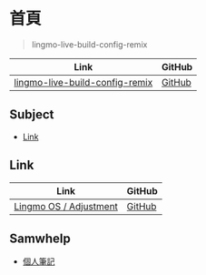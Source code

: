 

# 首頁

> lingmo-live-build-config-remix

| Link | GitHub |
| ---- | ------ |
| [lingmo-live-build-config-remix](https://samwhelp.github.io/lingmo-live-build-config-remix/) | [GitHub](https://github.com/samwhelp/lingmo-live-build-config-remix) |




## Subject

* [Link](#link)




## Link

| Link | GitHub |
| ---- | ------ |
| [Lingmo OS / Adjustment](https://samwhelp.github.io/lingmo-adjustment/) | [GitHub](https://github.com/samwhelp/lingmo-adjustment) |




## Samwhelp

* [個人筆記](https://samwhelp.github.io/book/)
